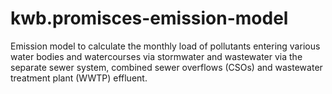 # kwb.promisces-emission-model
Emission model to calculate the monthly load of pollutants entering various water bodies and watercourses via stormwater and wastewater via the separate sewer system, combined sewer overflows (CSOs) and wastewater treatment plant (WWTP) effluent.
